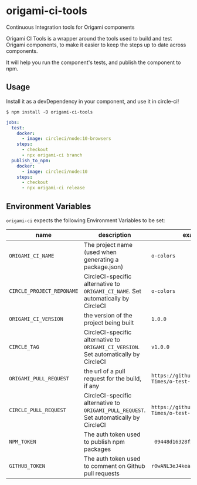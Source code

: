 # origami-ci-tools

Continuous Integration tools for Origami components

Origami CI Tools is a wrapper around the tools used to build and test Origami components, to make it easier to keep the steps up to date across components.

It will help you run the component's tests, and publish the component to npm.

## Usage

Install it as a devDependency in your component, and use it in circle-ci!

```shell
$ npm install -D origami-ci-tools
```

```yaml
jobs:
  test:
    docker:
      - image: circleci/node:10-browsers
    steps:
      - checkout
      - npx origami-ci branch
  publish_to_npm:
    docker:
      - image: circleci/node:10
    steps:
      - checkout
      - npx origami-ci release
```

## Environment Variables

`origami-ci` expects the following Environment Variables to be set:

| name | description | example |
| --- | --- | --- |
| `ORIGAMI_CI_NAME` | The project name (used when generating a package.json) | `o-colors` |
| `CIRCLE_PROJECT_REPONAME` | CircleCI-specific alternative to `ORIGAMI_CI_NAME`. Set automatically by CircleCI | `o-colors` |
| `ORIGAMI_CI_VERSION` | the version of the project being built | `1.0.0` |
| `CIRCLE_TAG` | CircleCI-specific alternative to `ORIGAMI_CI_VERSION`. Set automatically by CircleCI | `v1.0.0` |
| `ORIGAMI_PULL_REQUEST` | the url of a pull request for the build, if any | `https://github.com/Financial-Times/o-test-component/pull/1` |
| `CIRCLE_PULL_REQUEST` | CircleCI-specific alternative to `ORIGAMI_PULL_REQUEST`. Set automatically by CircleCI | `https://github.com/Financial-Times/o-test-component/pull/1` |
| `NPM_TOKEN` | The auth token used to publish npm packages | ` 09448d16328f2c7...`|
| `GITHUB_TOKEN` | The auth token used to comment on Github pull requests | `r0wANL3eJ4keacHee1234o==`|
